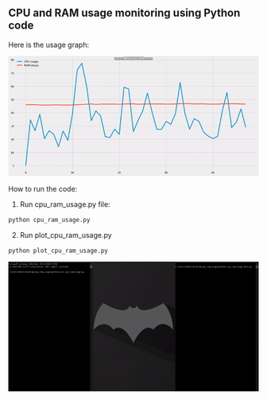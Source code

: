 ## CPU and RAM usage monitoring using Python code

Here is the usage graph:

![alt-txt](https://github.com/deepankarkotnala/PlayWithPython/blob/master/CPU_RAM_Usage/media/cpu_ram_usage.gif)


How to run the code:

1. Run cpu_ram_usage.py file:

```python
python cpu_ram_usage.py
```

2. Run plot_cpu_ram_usage.py

```python
python plot_cpu_ram_usage.py
```

![alt-txt](https://github.com/deepankarkotnala/PlayWithPython/blob/master/CPU_RAM_Usage/media/cpu_ram_usage_how_to_run.gif)
